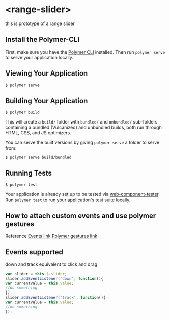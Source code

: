 # \<range-slider\>

this is prototype of a range slider

## Install the Polymer-CLI

First, make sure you have the [Polymer CLI](https://www.npmjs.com/package/polymer-cli) installed. Then run `polymer serve` to serve your application locally.

## Viewing Your Application

```
$ polymer serve
```

## Building Your Application

```
$ polymer build
```

This will create a `build/` folder with `bundled/` and `unbundled/` sub-folders
containing a bundled (Vulcanized) and unbundled builds, both run through HTML,
CSS, and JS optimizers.

You can serve the built versions by giving `polymer serve` a folder to serve
from:

```
$ polymer serve build/bundled
```

## Running Tests

```
$ polymer test
```

Your application is already set up to be tested via [web-component-tester](https://github.com/Polymer/web-component-tester). Run `polymer test` to run your application's test suite locally.

## How to attach custom events and use polymer gestures

Reference
[Events link](https://www.polymer-project.org/1.0/docs/devguide/events)
[Polymer gestures link](https://www.polymer-project.org/1.0/docs/devguide/gesture-events)


## Events supported

down and track equivalent to click and drag

```javascript
var slider = this.$.slider;
slider.addEventListener('down', function(){
var currentValue = this.value;
//do something
});
slider.addEventListener('track', function(){
var currentValue = this.value;
//do something
});
```

